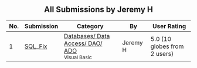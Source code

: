 ﻿<div align="center">

## All Submissions by Jeremy H

</div>

No.  | Submission | Category | By   | User Rating
---- | ---------- | -------- | ---- | -----------
1 | [SQL\_Fix<br />](https://github.com/Planet-Source-Code/jeremy-h-sql-fix__1-5695) | [Databases/ Data Access/ DAO/ ADO<br /><sup>Visual Basic</sup>](../ByCategory/databases-data-access-dao-ado__1-6.md) | Jeremy H | 5.0 (10 globes from 2 users)
